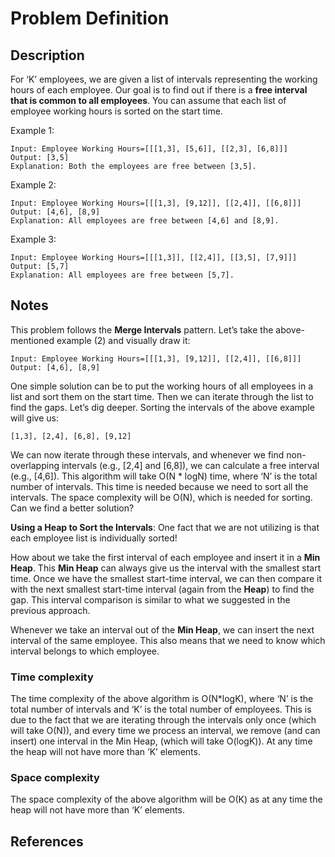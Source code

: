 # Problem Definition

## Description

For ‘K’ employees, we are given a list of intervals representing the working hours of each employee. Our goal is to find out if there is a **free interval that is common to all employees**. You can assume that each list of employee working hours is sorted on the start time.

Example 1:

```text
Input: Employee Working Hours=[[[1,3], [5,6]], [[2,3], [6,8]]]
Output: [3,5]
Explanation: Both the employees are free between [3,5].
```

Example 2:

```text
Input: Employee Working Hours=[[[1,3], [9,12]], [[2,4]], [[6,8]]]
Output: [4,6], [8,9]
Explanation: All employees are free between [4,6] and [8,9].
```

Example 3:

```text
Input: Employee Working Hours=[[[1,3]], [[2,4]], [[3,5], [7,9]]]
Output: [5,7]
Explanation: All employees are free between [5,7].
```

## Notes

This problem follows the **Merge Intervals** pattern. Let’s take the above-mentioned example (2) and visually draw it:

```text
Input: Employee Working Hours=[[[1,3], [9,12]], [[2,4]], [[6,8]]]
Output: [4,6], [8,9]
```

One simple solution can be to put the working hours of all employees in a list and sort them on the start time. Then we can iterate through the list to find the gaps. Let’s dig deeper. Sorting the intervals of the above example will give us:

```text
[1,3], [2,4], [6,8], [9,12]
```

We can now iterate through these intervals, and whenever we find non-overlapping intervals (e.g., [2,4] and [6,8]), we can calculate a free interval (e.g., [4,6]). This algorithm will take O(N * logN) time, where ‘N’ is the total number of intervals. This time is needed because we need to sort all the intervals. The space complexity will be O(N), which is needed for sorting. Can we find a better solution?

**Using a Heap to Sort the Intervals**: One fact that we are not utilizing is that each employee list is individually sorted!

How about we take the first interval of each employee and insert it in a **Min Heap**. This **Min Heap** can always give us the interval with the smallest start time. Once we have the smallest start-time interval, we can then compare it with the next smallest start-time interval (again from the **Heap**) to find the gap. This interval comparison is similar to what we suggested in the previous approach.

Whenever we take an interval out of the **Min Heap**, we can insert the next interval of the same employee. This also means that we need to know which interval belongs to which employee.

### Time complexity

The time complexity of the above algorithm is O(N*logK), where ‘N’ is the total number of intervals and ‘K’ is the total number of employees. This is due to the fact that we are iterating through the intervals only once (which will take O(N)), and every time we process an interval, we remove (and can insert) one interval in the Min Heap, (which will take O(logK)). At any time the heap will not have more than ‘K’ elements.

### Space complexity

The space complexity of the above algorithm will be O(K) as at any time the heap will not have more than ‘K’ elements.

## References
